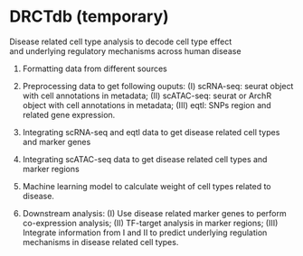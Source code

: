 # DRCTdb (temporary)
Disease related cell type analysis to decode cell type effect and underlying regulatory mechanisms across human disease


1. Formatting data from different sources

2. Preprocessing data to get following ouputs: (I) scRNA-seq: seurat object with cell annotations in metadata; (II) scATAC-seq: seurat or ArchR object with cell annotations in metadata; (III) eqtl: SNPs region and related gene expression.

3. Integrating scRNA-seq and eqtl data to get disease related cell types and marker genes

4. Integrating scATAC-seq data to get disease related cell types and marker regions

5. Machine learning model to calculate weight of cell types related to disease.

6. Downstream analysis: (I) Use disease related marker genes to perform co-expression analysis; (II) TF-target analysis in marker regions; (III) Integrate information from I and II to predict underlying regulation mechanisms in disease related cell types.
